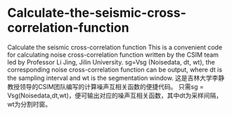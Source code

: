 # Calculate-the-seismic-cross-correlation-function
Calculate the seismic cross-correlation function
This is a convenient code for calculating noise cross-correlation function written by the CSIM team led by Professor Li Jing, Jilin University.
sg=Vsg (Noisedata, dt, wt), the corresponding noise cross-correlation function can be output, where dt is the sampling interval and wt is the segmentation window.
这是吉林大学李静教授领导的CSIM团队编写的计算噪声互相关函数的便捷代码。
只需sg = Vsg(Noisedata,dt,wt)，便可输出对应的噪声互相关函数，其中dt为采样间隔，wt为分割时窗。
